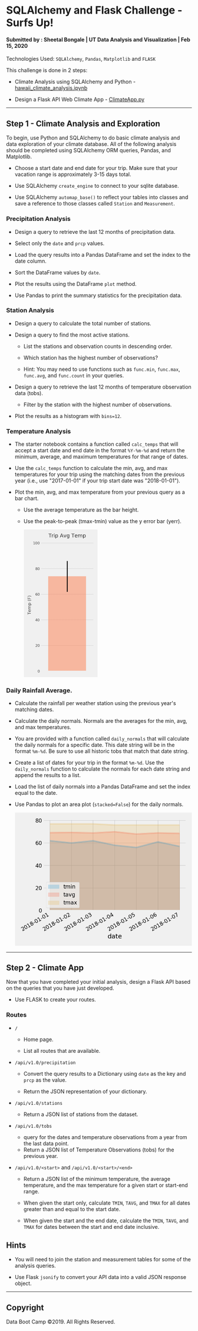 # SQLAlchemy and Flask Challenge - Surfs Up!
#### Submitted by : Sheetal Bongale | UT Data Analysis and Visualization | Feb 15, 2020


Technologies Used: `SQLAlchemy`, `Pandas`, `Matplotlib` and `FLASK`

This challenge is done in 2 steps:
- Climate Analysis using SQLAlchemy and Python - [hawaii_climate_analysis.ipynb](hawaii_climate_analysis.ipynb)

- Design a Flask API Web Climate App - [ClimateApp.py](ClimateApp.py)

- - -
## Step 1 - Climate Analysis and Exploration

To begin, use Python and SQLAlchemy to do basic climate analysis and data exploration of your climate database. All of the following analysis should be completed using SQLAlchemy ORM queries, Pandas, and Matplotlib.

* Choose a start date and end date for your trip. Make sure that your vacation range is approximately 3-15 days total.

* Use SQLAlchemy `create_engine` to connect to your sqlite database.

* Use SQLAlchemy `automap_base()` to reflect your tables into classes and save a reference to those classes called `Station` and `Measurement`.

### Precipitation Analysis

* Design a query to retrieve the last 12 months of precipitation data.

* Select only the `date` and `prcp` values.

* Load the query results into a Pandas DataFrame and set the index to the date column.

* Sort the DataFrame values by `date`.

* Plot the results using the DataFrame `plot` method.

* Use Pandas to print the summary statistics for the precipitation data.

### Station Analysis

* Design a query to calculate the total number of stations.

* Design a query to find the most active stations.

  * List the stations and observation counts in descending order.

  * Which station has the highest number of observations?

  * Hint: You may need to use functions such as `func.min`, `func.max`, `func.avg`, and `func.count` in your queries.

* Design a query to retrieve the last 12 months of temperature observation data (tobs).

  * Filter by the station with the highest number of observations.

* Plot the results as a histogram with `bins=12`.

### Temperature Analysis

* The starter notebook contains a function called `calc_temps` that will accept a start date and end date in the format `%Y-%m-%d` and return the minimum, average, and maximum temperatures for that range of dates.

* Use the `calc_temps` function to calculate the min, avg, and max temperatures for your trip using the matching dates from the previous year (i.e., use "2017-01-01" if your trip start date was "2018-01-01").

* Plot the min, avg, and max temperature from your previous query as a bar chart.

  * Use the average temperature as the bar height.

  * Use the peak-to-peak (tmax-tmin) value as the y error bar (yerr).

    ![temperature](Images/temperature.png)

### Daily Rainfall Average.

* Calculate the rainfall per weather station using the previous year's matching dates.

* Calculate the daily normals. Normals are the averages for the min, avg, and max temperatures.

* You are provided with a function called `daily_normals` that will calculate the daily normals for a specific date. This date string will be in the format `%m-%d`. Be sure to use all historic tobs that match that date string.

* Create a list of dates for your trip in the format `%m-%d`. Use the `daily_normals` function to calculate the normals for each date string and append the results to a list.

* Load the list of daily normals into a Pandas DataFrame and set the index equal to the date.

* Use Pandas to plot an area plot (`stacked=False`) for the daily normals.

  ![daily-normals](Images/daily-normals.png)
  
- - -

## Step 2 - Climate App

Now that you have completed your initial analysis, design a Flask API based on the queries that you have just developed.

* Use FLASK to create your routes.

### Routes

* `/`

  * Home page.

  * List all routes that are available.

* `/api/v1.0/precipitation`

  * Convert the query results to a Dictionary using `date` as the key and `prcp` as the value.

  * Return the JSON representation of your dictionary.

* `/api/v1.0/stations`

  * Return a JSON list of stations from the dataset.

* `/api/v1.0/tobs`
  * query for the dates and temperature observations from a year from the last data point.
  * Return a JSON list of Temperature Observations (tobs) for the previous year.

* `/api/v1.0/<start>` and `/api/v1.0/<start>/<end>`

  * Return a JSON list of the minimum temperature, the average temperature, and the max temperature for a given start or start-end range.

  * When given the start only, calculate `TMIN`, `TAVG`, and `TMAX` for all dates greater than and equal to the start date.

  * When given the start and the end date, calculate the `TMIN`, `TAVG`, and `TMAX` for dates between the start and end date inclusive.

## Hints

* You will need to join the station and measurement tables for some of the analysis queries.

* Use Flask `jsonify` to convert your API data into a valid JSON response object.

- - -


## Copyright

Data Boot Camp ©2019. All Rights Reserved.

